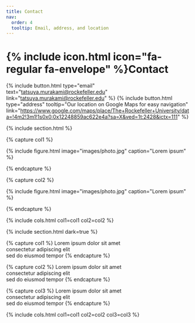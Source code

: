 ```yaml
---
title: Contact
nav:
  order: 4
  tooltip: Email, address, and location
---
```


# {% include icon.html icon="fa-regular fa-envelope" %}Contact


{%
  include button.html
  type="email"
  text="tatsuya.murakami@rockefeller.edu"
  link="tatsuya.murakami@rockefeller.edu"
%}
{%
  include button.html
  type="address"
  tooltip="Our location on Google Maps for easy navigation"
  link="https://www.google.com/maps/place/The+Rockefeller+University/data=!4m2!3m1!1s0x0:0x12248859ac622e4a?sa=X&ved=1t:2428&ictx=111"
%}

{% include section.html %}

{% capture col1 %}

{%
  include figure.html
  image="images/photo.jpg"
  caption="Lorem ipsum"
%}

{% endcapture %}

{% capture col2 %}

{%
  include figure.html
  image="images/photo.jpg"
  caption="Lorem ipsum"
%}

{% endcapture %}

{% include cols.html col1=col1 col2=col2 %}

{% include section.html dark=true %}

{% capture col1 %}
Lorem ipsum dolor sit amet  
consectetur adipiscing elit  
sed do eiusmod tempor
{% endcapture %}

{% capture col2 %}
Lorem ipsum dolor sit amet  
consectetur adipiscing elit  
sed do eiusmod tempor
{% endcapture %}

{% capture col3 %}
Lorem ipsum dolor sit amet  
consectetur adipiscing elit  
sed do eiusmod tempor
{% endcapture %}

{% include cols.html col1=col1 col2=col2 col3=col3 %}